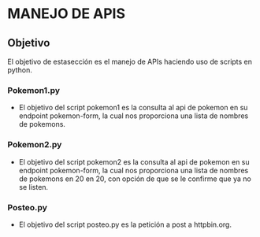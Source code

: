 
# MANEJO DE APIS

## Objetivo
El objetivo de estasección es el manejo de APIs haciendo uso de scripts en python.

### Pokemon1.py
- El objetivo del script pokemon1 es la consulta al api de pokemon en su endpoint pokemon-form, la cual nos proporciona una lista de nombres de pokemons.
### Pokemon2.py
- El objetivo del script pokemon2 es la consulta al api de pokemon en su endpoint pokemon-form, la cual nos proporciona una lista de nombres de pokemons en 20 en 20, con opción de que se le confirme que ya no se listen. 
### Posteo.py
- El objetivo del script posteo.py es la petición a  post a httpbin.org.
